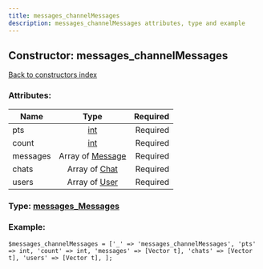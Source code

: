 ```yaml
---
title: messages_channelMessages
description: messages_channelMessages attributes, type and example
---
```

## Constructor: messages\_channelMessages  
[Back to constructors index](index.md)



### Attributes:

| Name     |    Type       | Required |
|----------|:-------------:|---------:|
|pts|[int](../types/int.md) | Required|
|count|[int](../types/int.md) | Required|
|messages|Array of [Message](../types/Message.md) | Required|
|chats|Array of [Chat](../types/Chat.md) | Required|
|users|Array of [User](../types/User.md) | Required|



### Type: [messages\_Messages](../types/messages_Messages.md)


### Example:

```
$messages_channelMessages = ['_' => 'messages_channelMessages', 'pts' => int, 'count' => int, 'messages' => [Vector t], 'chats' => [Vector t], 'users' => [Vector t], ];
```  

